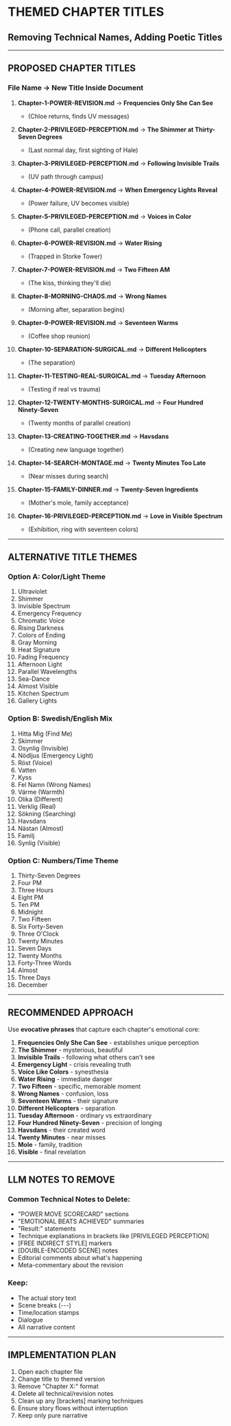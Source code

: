 # THEMED CHAPTER TITLES
## Removing Technical Names, Adding Poetic Titles

---

## PROPOSED CHAPTER TITLES

### File Name → New Title Inside Document

1. **Chapter-1-POWER-REVISION.md** → **Frequencies Only She Can See**
   - (Chloe returns, finds UV messages)

2. **Chapter-2-PRIVILEGED-PERCEPTION.md** → **The Shimmer at Thirty-Seven Degrees**
   - (Last normal day, first sighting of Hale)

3. **Chapter-3-PRIVILEGED-PERCEPTION.md** → **Following Invisible Trails**
   - (UV path through campus)

4. **Chapter-4-POWER-REVISION.md** → **When Emergency Lights Reveal**
   - (Power failure, UV becomes visible)

5. **Chapter-5-PRIVILEGED-PERCEPTION.md** → **Voices in Color**
   - (Phone call, parallel creation)

6. **Chapter-6-POWER-REVISION.md** → **Water Rising**
   - (Trapped in Storke Tower)

7. **Chapter-7-POWER-REVISION.md** → **Two Fifteen AM**
   - (The kiss, thinking they'll die)

8. **Chapter-8-MORNING-CHAOS.md** → **Wrong Names**
   - (Morning after, separation begins)

9. **Chapter-9-POWER-REVISION.md** → **Seventeen Warms**
   - (Coffee shop reunion)

10. **Chapter-10-SEPARATION-SURGICAL.md** → **Different Helicopters**
    - (The separation)

11. **Chapter-11-TESTING-REAL-SURGICAL.md** → **Tuesday Afternoon**
    - (Testing if real vs trauma)

12. **Chapter-12-TWENTY-MONTHS-SURGICAL.md** → **Four Hundred Ninety-Seven**
    - (Twenty months of parallel creation)

13. **Chapter-13-CREATING-TOGETHER.md** → **Havsdans**
    - (Creating new language together)

14. **Chapter-14-SEARCH-MONTAGE.md** → **Twenty Minutes Too Late**
    - (Near misses during search)

15. **Chapter-15-FAMILY-DINNER.md** → **Twenty-Seven Ingredients**
    - (Mother's mole, family acceptance)

16. **Chapter-16-PRIVILEGED-PERCEPTION.md** → **Love in Visible Spectrum**
    - (Exhibition, ring with seventeen colors)

---

## ALTERNATIVE TITLE THEMES

### Option A: Color/Light Theme
1. Ultraviolet
2. Shimmer
3. Invisible Spectrum
4. Emergency Frequency
5. Chromatic Voice
6. Rising Darkness
7. Colors of Ending
8. Gray Morning
9. Heat Signature
10. Fading Frequency
11. Afternoon Light
12. Parallel Wavelengths
13. Sea-Dance
14. Almost Visible
15. Kitchen Spectrum
16. Gallery Lights

### Option B: Swedish/English Mix
1. Hitta Mig (Find Me)
2. Skimmer
3. Osynlig (Invisible)
4. Nödljus (Emergency Light)
5. Röst (Voice)
6. Vatten
7. Kyss
8. Fel Namn (Wrong Names)
9. Värme (Warmth)
10. Olika (Different)
11. Verklig (Real)
12. Sökning (Searching)
13. Havsdans
14. Nästan (Almost)
15. Familj
16. Synlig (Visible)

### Option C: Numbers/Time Theme
1. Thirty-Seven Degrees
2. Four PM
3. Three Hours
4. Eight PM
5. Ten PM
6. Midnight
7. Two Fifteen
8. Six Forty-Seven
9. Three O'Clock
10. Twenty Minutes
11. Seven Days
12. Twenty Months
13. Forty-Three Words
14. Almost
15. Three Days
16. December

---

## RECOMMENDED APPROACH

Use **evocative phrases** that capture each chapter's emotional core:

1. **Frequencies Only She Can See** - establishes unique perception
2. **The Shimmer** - mysterious, beautiful
3. **Invisible Trails** - following what others can't see
4. **Emergency Light** - crisis revealing truth
5. **Voice Like Colors** - synesthesia
6. **Water Rising** - immediate danger
7. **Two Fifteen** - specific, memorable moment
8. **Wrong Names** - confusion, loss
9. **Seventeen Warms** - their signature
10. **Different Helicopters** - separation
11. **Tuesday Afternoon** - ordinary vs extraordinary
12. **Four Hundred Ninety-Seven** - precision of longing
13. **Havsdans** - their created word
14. **Twenty Minutes** - near misses
15. **Mole** - family, tradition
16. **Visible** - final revelation

---

## LLM NOTES TO REMOVE

### Common Technical Notes to Delete:
- "POWER MOVE SCORECARD" sections
- "EMOTIONAL BEATS ACHIEVED" summaries
- "Result:" statements
- Technique explanations in brackets like [PRIVILEGED PERCEPTION]
- [FREE INDIRECT STYLE] markers
- [DOUBLE-ENCODED SCENE] notes
- Editorial comments about what's happening
- Meta-commentary about the revision

### Keep:
- The actual story text
- Scene breaks (---)
- Time/location stamps
- Dialogue
- All narrative content

---

## IMPLEMENTATION PLAN

1. Open each chapter file
2. Change title to themed version
3. Remove "Chapter X:" format
4. Delete all technical/revision notes
5. Clean up any [brackets] marking techniques
6. Ensure story flows without interruption
7. Keep only pure narrative
